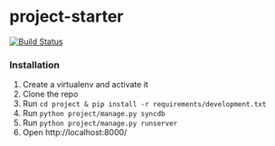 project-starter
===============

[![Build Status](https://secure.travis-ci.org/ivanvpenchev/project-starter.png?branch=develop)](http://travis-ci.org/ivanvpenchev/project-starter)


### Installation
1. Create a virtualenv and activate it
2. Clone the repo
3. Run `cd project & pip install -r requirements/development.txt`
3. Run `python project/manage.py syncdb`
4. Run `python project/manage.py runserver`
6. Open http://localhost:8000/